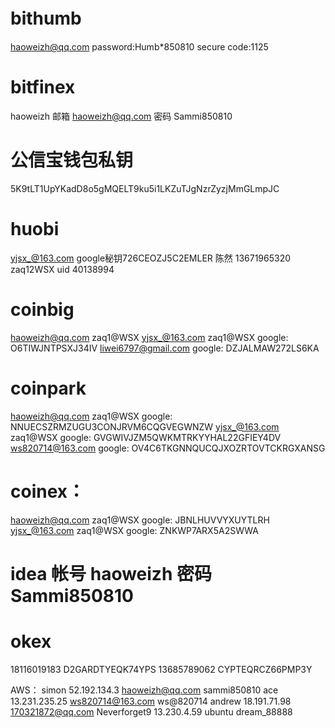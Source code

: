 # bithumb　
haoweizh@qq.com	password:Humb*850810 secure code:1125

# bitfinex
haoweizh 邮箱 haoweizh@qq.com 密码 Sammi850810

# 公信宝钱包私钥
5K9tLT1UpYKadD8o5gMQELT9ku5i1LKZuTJgNzrZyzjMmGLmpJC

# huobi
yjsx_@163.com google秘钥726CEOZJ5C2EMLER
陈然  13671965320  zaq12WSX  uid 40138994

# coinbig
haoweizh@qq.com zaq1@WSX
yjsx_@163.com zaq1@WSX google: O6TIWJNTPSXJ34IV
liwei6797@gmail.com google: DZJALMAW272LS6KA

# coinpark
haoweizh@qq.com zaq1@WSX google: NNUECSZRMZUGU3CONJRVM6CQGVEGWNZW
yjsx_@163.com zaq1@WSX google: GVGWIVJZM5QWKMTRKYYHAL22GFIEY4DV
ws820714@163.com google: OV4C6TKGNNQUCQJXOZRTOVTCKRGXANSG

# coinex：
haoweizh@qq.com zaq1@WSX google: JBNLHUVVYXUYTLRH
yjsx_@163.com zaq1@WSX google: ZNKWP7ARX5A2SWWA

# idea 帐号 haoweizh 密码 Sammi850810

# okex
18116019183 D2GARDTYEQK74YPS
13685789062 CYPTEQRCZ66PMP3Y

AWS：
simon 52.192.134.3 haoweizh@qq.com sammi850810
ace 13.231.235.25 ws820714@163.com ws@820714
andrew 18.191.71.98 170321872@qq.com Neverforget9
13.230.4.59 ubuntu dream_88888